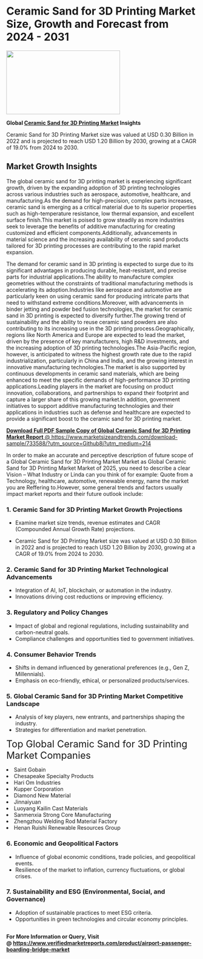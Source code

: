 <H1>Ceramic Sand for 3D Printing Market Size, Growth and Forecast from 2024 - 2031</H1><img class="aligncenter size-medium wp-image-584254" src="https://thirdeyenews.in/wp-content/uploads/2024/09/Global-Market-Research-300x168.jpeg" alt="" width="300" height="168" /><p><strong>Global&nbsp;<a href="https://www.marketsizeandtrends.com/download-sample/733588/?utm_source=Github8j?utm_medium=214">Ceramic Sand for 3D Printing Market</a> Insights</strong></p><p>Ceramic Sand for 3D Printing Market size was valued at USD 0.30 Billion in 2022 and is projected to reach USD 1.20 Billion by 2030, growing at a CAGR of 19.0% from 2024 to 2030.</p><p><h2>Market Growth Insights</h2> <p>The global ceramic sand for 3D printing market is experiencing significant growth, driven by the expanding adoption of 3D printing technologies across various industries such as aerospace, automotive, healthcare, and manufacturing.As the demand for high-precision, complex parts increases, ceramic sand is emerging as a critical material due to its superior properties such as high-temperature resistance, low thermal expansion, and excellent surface finish.This market is poised to grow steadily as more industries seek to leverage the benefits of additive manufacturing for creating customized and efficient components.Additionally, advancements in material science and the increasing availability of ceramic sand products tailored for 3D printing processes are contributing to the rapid market expansion.</p> <p><a href="sample_download_link"></a></p> <p>The demand for ceramic sand in 3D printing is expected to surge due to its significant advantages in producing durable, heat-resistant, and precise parts for industrial applications.The ability to manufacture complex geometries without the constraints of traditional manufacturing methods is accelerating its adoption.Industries like aerospace and automotive are particularly keen on using ceramic sand for producing intricate parts that need to withstand extreme conditions.Moreover, with advancements in binder jetting and powder bed fusion technologies, the market for ceramic sand in 3D printing is expected to diversify further.The growing trend of sustainability and the ability to reuse ceramic sand powders are also contributing to its increasing use in the 3D printing process.Geographically, regions like North America and Europe are expected to lead the market, driven by the presence of key manufacturers, high R&D investments, and the increasing adoption of 3D printing technologies.The Asia-Pacific region, however, is anticipated to witness the highest growth rate due to the rapid industrialization, particularly in China and India, and the growing interest in innovative manufacturing technologies.The market is also supported by continuous developments in ceramic sand materials, which are being enhanced to meet the specific demands of high-performance 3D printing applications.Leading players in the market are focusing on product innovation, collaborations, and partnerships to expand their footprint and capture a larger share of this growing market.In addition, government initiatives to support additive manufacturing technologies and their applications in industries such as defense and healthcare are expected to provide a significant boost to the ceramic sand for 3D printing market.<p><a href="more_info_link"></p><p><span class=""><strong>Download Full PDF Sample Copy of Global Ceramic Sand for 3D Printing Market Report</strong> @ <a href="https://www.marketsizeandtrends.com/download-sample/733588/?utm_source=Github8j?utm_medium=214" target="_blank">https://www.marketsizeandtrends.com/download-sample/733588/?utm_source=Github8j?utm_medium=214</a></span></p><p>In order to make an accurate and perceptive description of future scope of a Global&nbsp;Ceramic Sand for 3D Printing Market Market as Global&nbsp;Ceramic Sand for 3D Printing Market Market of 2025, you need to describe a clear Vision &ndash; What Industry or Linda can you think of for example: Quote from a Technology, healthcare, automotive, renewable energy, name the market you are Reffering to.However, some general trends and factors usually impact market reports and their future outlook include:</p><h3>1.&nbsp;<strong>Ceramic Sand for 3D Printing Market Growth Projections</strong></h3><ul><li>Examine market size trends, revenue estimates and CAGR (Compounded Annual Growth Rate) projections.</li><li><p>Ceramic Sand for 3D Printing Market size was valued at USD 0.30 Billion in 2022 and is projected to reach USD 1.20 Billion by 2030, growing at a CAGR of 19.0% from 2024 to 2030.</p></li></ul><h3>2.&nbsp;<strong>Ceramic Sand for 3D Printing Market Technological Advancements</strong></h3><ul><li>Integration of AI, IoT, blockchain, or automation in the industry.</li><li>Innovations driving cost reductions or improving efficiency.</li></ul><h3>3.&nbsp;<strong>Regulatory and Policy Changes</strong></h3><ul><li>Impact of global and regional regulations, including sustainability and carbon-neutral goals.</li><li>Compliance challenges and opportunities tied to government initiatives.</li></ul><h3>4.&nbsp;<strong>Consumer Behavior Trends</strong></h3><ul><li>Shifts in demand influenced by generational preferences (e.g., Gen Z, Millennials).</li><li>Emphasis on eco-friendly, ethical, or personalized products/services.</li></ul><h3>5.&nbsp;<strong>Global Ceramic Sand for 3D Printing Market Competitive Landscape</strong></h3><ul><li>Analysis of key players, new entrants, and partnerships shaping the industry.</li><li>Strategies for differentiation and market penetration.</li></ul><p data-pm-slice="1 1 []"><span style="color: inherit; font-family: inherit; font-size: 25px;">Top Global Ceramic Sand for 3D Printing Market Companies</span></p><div class="" data-test-id=""><p><li>Saint Gobain</li><li> Chesapeake Specialty Products</li><li> Hari Om Industries</li><li> Kupper Corporation</li><li> Diamond New Material</li><li> Jinnaiyuan</li><li> Luoyang Kailin Cast Materials</li><li> Sanmenxia Strong Core Manufacturing</li><li> Zhengzhou Welding Rod Material Factory</li><li> Henan Ruishi Renewable Resources Group</li></p></div><h3>6.&nbsp;<strong>Economic and Geopolitical Factors</strong></h3><ul><li>Influence of global economic conditions, trade policies, and geopolitical events.</li><li>Resilience of the market to inflation, currency fluctuations, or global crises.</li></ul><h3>7.&nbsp;<strong>Sustainability and ESG (Environmental, Social, and Governance)</strong></h3><ul><li>Adoption of sustainable practices to meet ESG criteria.</li><li>Opportunities in green technologies and circular economy principles.</li></ul><h2><strong style="font-size: 14px;">For More Information or Query, Visit @&nbsp;</strong><a style="background-color: #ffffff; font-size: 14px;" href="https://www.marketsizeandtrends.com/report/ceramic-sand-for-3d-printing-market/" target="_blank">https://www.verifiedmarketreports.com/product/airport-passenger-boarding-bridge-market</a></h2>